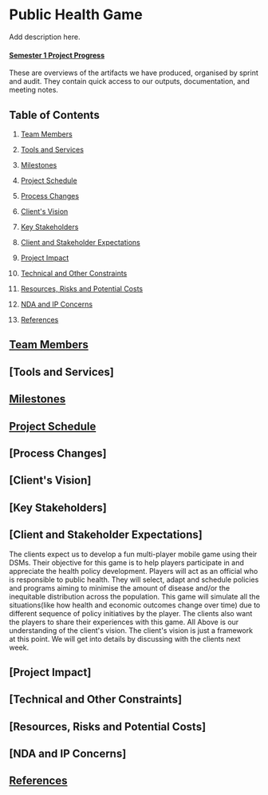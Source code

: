 # Public Health Game
Add description here.

#### [Semester 1 Project Progress](Documentation/Semester_1/overview.md)

These are overviews of the artifacts we have produced, organised by sprint and audit. They contain quick access to our outputs, documentation, and meeting notes. 

## Table of Contents

1. [Team Members](#team-members)

2. [Tools and Services](#tools-and-services)

3. [Milestones](#milestones)

4. [Project Schedule](#project-schedule)

5. [Process Changes](#process-changes)

6. [Client's Vision](#clients-vision)

7. [Key Stakeholders](#key-stakeholders)

8. [Client and Stakeholder Expectations](#client-and-stakeholder-expectations)

9. [Project Impact](#project-impact)

10. [Technical and Other Constraints](#technical-and-other-constraints)

11. [Resources, Risks and Potential Costs](#resources-risks-and-potential-costs)

12. [NDA and IP Concerns](#nda-and-ip-concerns)

13. [References](#references)


## [Team Members](Documentation/)

## [Tools and Services]

## [Milestones](Documentation/)

## [Project Schedule](Documentation/)

## [Process Changes]

## [Client's Vision]

## [Key Stakeholders]

## [Client and Stakeholder Expectations]
The clients expect us to develop a fun multi-player mobile game using their DSMs. Their objective for this game is to help players participate in and appreciate the health policy development. Players will act as an official who is responsible to public health. They will select, adapt and schedule policies and programs aiming to minimise the amount of disease and/or the inequitable distribution across the population. This game will simulate all the situations(like how health and economic outcomes change over time) due to different sequence of policy initiatives by the player. The clients also want the players to share their experiences with this game. All Above is our understanding of the client's vision. The client's vision is just a framework at this point. We will get into details by discussing with the clients next week.

## [Project Impact]

## [Technical and Other Constraints]

## [Resources, Risks and Potential Costs]

## [NDA and IP Concerns]

## [References](Documentation/)
